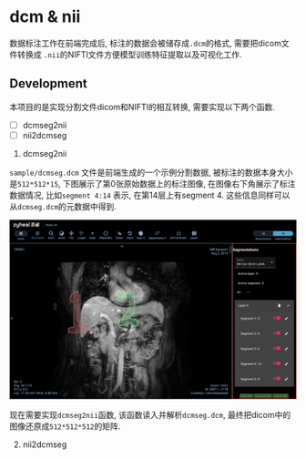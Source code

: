 dcm & nii
======
数据标注工作在前端完成后, 标注的数据会被储存成`.dcm`的格式, 需要把dicom文件转换成
`.nii`的NIFTI文件方便模型训练特征提取以及可视化工作.

Development
-----------
本项目的是实现分割文件dicom和NIFTI的相互转换, 需要实现以下两个函数.

- [ ] dcmseg2nii
- [ ] nii2dcmseg

1. dcmseg2nii

`sample/dcmseg.dcm` 文件是前端生成的一个示例分割数据, 被标注的数据本身大小是`512*512*15`,
下图展示了第0张原始数据上的标注图像, 在图像右下角展示了标注数据情况, 比如`segment 4:14`
表示, 在第14层上有segment 4. 这些信息同样可以从`dcmseg.dcm`的元数据中得到.

![dcmviewer](etc/image/dcmviewer.png)

现在需要实现`dcmseg2nii`函数, 该函数读入并解析`dcmseg.dcm`, 最终把dicom中的图像还原成`512*512*512`的矩阵.

2. nii2dcmseg
